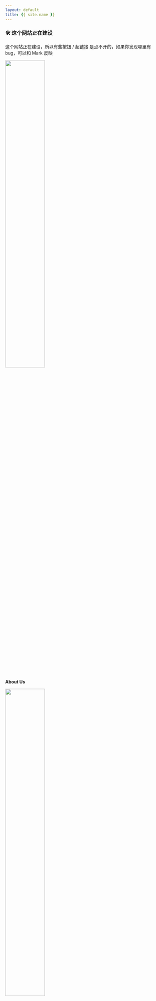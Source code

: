 ```yaml
---
layout: default
title: {{ site.name }}
---
```


<div class="info">
  <h3>🛠 这个网站正在建设</h3>
  <p>这个网站正在建设，所以有些按钮 / 超链接 是点不开的，如果你发现哪里有bug，可以和 Mark 反映</p>
</div>

<div class="card-box">
  <div class="card" onClick="window.location.href='{{ site.baseurl }}/secondary-pages/2021/01/26/About-Us.html'">
    <img src="{{ site.baseurl }}/assets/aboutUs.svg" height="50%" width="50%"/>
    <p><strong>About Us</strong></p>
  </div>

  <div class="card">
    <img src="{{ site.baseurl }}/assets/toBeginners.svg" height="50%" width="50%"/>
    <p><strong>For Beginners</strong></p>
  </div>

  <div class="card" onClick="window.location.href='{{ site.baseurl }}/secondary-pages/2021/01/26/Competitions.html'">
    <img src="{{ site.baseurl }}/assets/competition.svg" height="50%" width="50%"/>
    <p><strong>Competition</strong></p>
  </div>

  <div class="card">
    <img src="{{ site.baseurl }}/assets/bookSharing.svg" height="50%" width="50%"/>
    <p><strong>Book Sharing</strong></p>
  </div>

  <div class="card">
    <img src="{{ site.baseurl }}/assets/notes.svg" height="50%" width="50%"/>
    <p><strong>Notes</strong></p>
  </div>

  <div class="card" onClick="window.location.href='{{ site.baseurl }}/secondary-pages/2021/01/26/Schedule.html'">
    <img src="{{ site.baseurl }}/assets/meetTA.svg" height="50%" width="50%"/>
    <p><strong>Schedule</strong></p>
  </div>

  <div class="card" onClick="window.location.href='{{ site.baseurl }}/secondary-pages/2021/01/26/All-Posts.html'">
    <img src="{{ site.baseurl }}/assets/column.svg" height="50%" width="50%"/>
    <p><strong>Posts</strong></p>
  </div>
  
  <div class="card">
    <img src="{{ site.baseurl }}/assets/more.svg" height="50%" width="50%"/>
    <p><strong>More</strong></p>
  </div>
</div>

---

